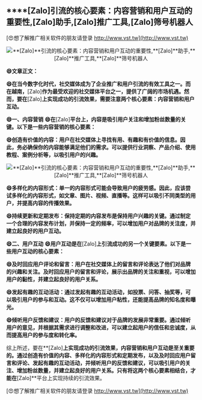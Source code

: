 ## ****[Zalo]**引流的核心要素：内容营销和用户互动的重要性,**[Zalo]**助手,**[Zalo]**推广工具,**[Zalo]**筛号机器人**

[😍想了解推广相关软件的朋友请登录 http://www.vst.tw](http://www.vst.tw)

 <center><img src="https://vst.tw/MP4/tuiguang/png/8.png" alt="**[Zalo]**引流的核心要素：内容营销和用户互动的重要性,**[Zalo]**助手,**[Zalo]**推广工具,**[Zalo]**筛号机器人"></center>

**😄文章正文：**

**😄在当今数字化时代，社交媒体成为了企业推广和用户引流的有效工具之一。而在越南，**[Zalo]**作为最受欢迎的社交媒体平台之一，提供了广阔的市场机遇。然而，要在**[Zalo]**上实现成功的引流效果，需要注意两个核心要素：内容营销和用户互动。**

**😄一、内容营销**
**😄在**[Zalo]**平台上，内容是吸引用户关注和增加粉丝数量的关键。以下是一些内容营销的核心要素：**

**😄创造有价值的内容：用户在社交媒体上寻找有用、有趣和有价值的信息。因此，务必确保你的内容能够满足他们的需求。可以提供行业洞察、产品介绍、使用教程、案例分析等，以吸引用户的兴趣。**

 <center><img src="https://vst.tw/MP4/tuiguang/png/7.png" alt="**[Zalo]**引流的核心要素：内容营销和用户互动的重要性,**[Zalo]**助手,**[Zalo]**推广工具,**[Zalo]**筛号机器人"></center>

**😄多样化的内容形式：单一的内容形式可能会导致用户的疲劳感。因此，应该尝试多样化的内容形式，如文章、图片、视频、直播等。这样可以吸引不同类型的用户，并提高内容的传播效果。**

**😄持续更新和定期发布：保持定期的内容发布是保持用户兴趣的关键。通过制定一个合理的内容发布计划，并保持一定的频率，可以增加用户对品牌的关注度，并建立起良好的用户互动。**

**😄二、用户互动**
**😄用户互动是在**[Zalo]**上引流成功的另一个关键要素。以下是一些用户互动的核心要素：**

**😄及时回应用户评论和留言：用户在社交媒体上的留言和评论表达了他们对品牌的兴趣和关注。及时回应用户的留言和评论，展示出品牌的关注和重视，可以增加用户的黏性，并建立起良好的用户关系。**

**😄发起有趣的互动活动：通过发起有趣的互动活动，如投票、问答、抽奖等，可以吸引用户的参与和互动。这不仅可以增加用户粘性，还能提高品牌的知名度和曝光。**

**😄倾听用户反馈和建议：用户的反馈和建议对于品牌的发展非常重要。通过倾听用户的意见，并根据其需求进行调整和改进，可以建立起用户的信任和忠诚度，从而提高用户的参与度和转化率。**

综上所述，要在**[Zalo]**上实现成功的引流效果，内容营销和用户互动是至关重要的。通过创造有价值的内容、多样化的内容形式和定期发布，以及及时回应用户留言和评论、发起有趣的互动活动，并倾听用户的反馈和建议，可以吸引用户的关注、增加粉丝数量，并建立起良好的用户关系。只有将这两个核心要素相结合，才能在**[Zalo]**平台上实现持续的引流效果。

[😍想了解推广相关软件的朋友请登录 http://www.vst.tw](http://www.vst.tw)



